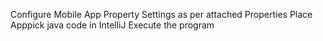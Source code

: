 Configure Mobile App Property Settings as per attached Properties
Place Apppick java code in IntelliJ
Execute the program
